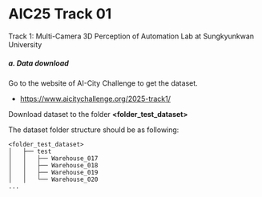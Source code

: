 # AIC25 Track 01

Track 1: Multi-Camera 3D Perception of Automation Lab at Sungkyunkwan University

##### a. Data download

Go to the website of AI-City Challenge to get the dataset.

- https://www.aicitychallenge.org/2025-track1/

Download dataset to the folder **<folder_test_dataset>**

The dataset folder structure should be as following:

```shell
<folder_test_dataset>
│   ├── test
│   │   ├── Warehouse_017
│   │   ├── Warehouse_018
│   │   ├── Warehouse_019
│   │   └── Warehouse_020
...
```
